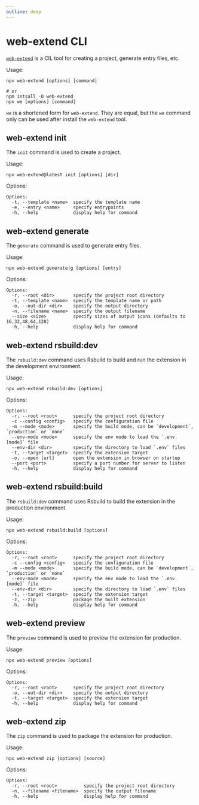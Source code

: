 ```yaml
---
outline: deep
---
```


# web-extend CLI

[`web-extend`](https://www.npmjs.com/package/web-extend) is a CIL tool for creating a project, generate entry files, etc.

Usage:

```shell
npx web-extend [options] [command]

# or
npm intsall -D web-extend
npx we [options] [command]
```

`we` is a shortened form for `web-extend`. They are equal, but the `we` command only can be used after install the `web-extend` tool.

## web-extend init

The `init` command is used to create a project.

Usage:

```shell
npx web-extend@latest init [options] [dir]
```

Options:

```
Options:
  -t, --template <name>  specify the template name
  -e, --entry <name>     specify entrypoints
  -h, --help             display help for command
```

## web-extend generate

The `generate` command is used to generate entry files.

Usage:

```shell
npx web-extend generate|g [options] [entry]
```

Options:

```
Options:
  -r, --root <dir>       specify the project root directory
  -t, --template <name>  specify the template name or path
  -o, --out-dir <dir>    specify the output directory
  -n, --filename <name>  specify the output filename
  --size <size>          specify sizes of output icons (defaults to 16,32,48,64,128)
  -h, --help             display help for command
```

## web-extend rsbuild:dev

The `rsbuild:dev` command uses Rsbuild to build and run the extension in the development environment.

Usage:

```shell
npx web-extend rsbuild:dev [options]
```

Options:

```
Options:
  -r, --root <root>      specify the project root directory
  -c --config <config>   specify the configuration file
  -m --mode <mode>       specify the build mode, can be `development`, `production` or `none`
  --env-mode <mode>      specify the env mode to load the `.env.[mode]` file
  --env-dir <dir>        specify the directory to load `.env` files
  -t, --target <target>  specify the extension target
  -o, --open [url]       open the extension in browser on startup
  --port <port>          specify a port number for server to listen
  -h, --help             display help for command
```

## web-extend rsbuild:build

The `rsbuild:dev` command uses Rsbuild to build the extension in the production environment.

Usage:

```shell
npx web-extend rsbuild:build [options]
```

Options:

```
Options:
  -r, --root <root>      specify the project root directory
  -c --config <config>   specify the configuration file
  -m --mode <mode>       specify the build mode, can be `development`, `production` or `none`
  --env-mode <mode>      specify the env mode to load the `.env.[mode]` file
  --env-dir <dir>        specify the directory to load `.env` files
  -t, --target <target>  specify the extension target
  -z, --zip              package the built extension
  -h, --help             display help for command
```

## web-extend preview

The `preview` command is used to preview the extension for production.

Usage:

```shell
npx web-extend preview [options]
```

Options:

```
Options:
  -r, --root <root>      specify the project root directory
  -o, --out-dir <dir>    specify the output directory
  -t, --target <target>  specify the extension target
  -h, --help             display help for command
```

## web-extend zip

The `zip` command is used to package the extension for production.

Usage:

```shell
npx web-extend zip [options] [source]
```

Options:

```
Options:
  -r, --root <root>          specify the project root directory
  -n, --filename <filename>  specify the output filename
  -h, --help                 display help for command
```
